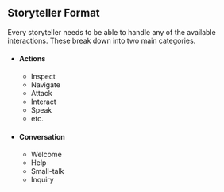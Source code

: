 ## Storyteller Format
Every storyteller needs to be able to handle any of the available interactions. These break down into two main categories.
- #### **Actions**
	- Inspect
	- Navigate
	- Attack
	- Interact
	- Speak
	- etc.
- #### **Conversation**
	- Welcome
	- Help
	- Small-talk
	- Inquiry
